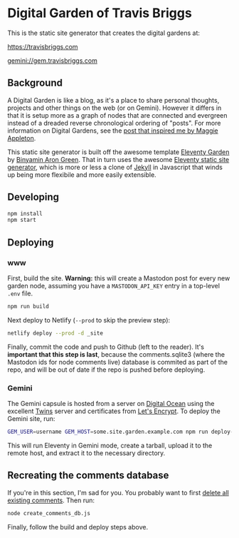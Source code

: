 # Digital Garden of Travis Briggs

This is the static site generator that creates the digital gardens at:

https://travisbriggs.com

[gemini://gem.travisbriggs.com](gemini://gem.travisbriggs.com)

## Background

A Digital Garden is like a blog, as it's a place to share personal thoughts, projects and other things on the web (or on Gemini). However it differs in that it is setup more as a graph of nodes that are connected and evergreen instead of a dreaded reverse chronological ordering of "posts". For more information on Digital Gardens, see the [post that inspired me by Maggie Appleton](https://maggieappleton.com/garden-history).

This static site generator is built off the awesome template [Eleventy Garden](https://github.com/binyamin/eleventy-garden) by [Binyamin Aron Green](https://www.buymeacoffee.com/binyamin). That in turn uses the awesome [Eleventy static site generator](https://www.11ty.dev/), which is more or less a clone of [Jekyll](https://jekyllrb.com/) in Javascript that winds up being more flexibile and more easily extensible.

## Developing

```bash
npm install
npm start
```

## Deploying

### www
First, build the site. **Warning:** this will create a Mastodon post for every new garden node, assuming you have a `MASTODON_API_KEY` entry in a top-level `.env` file.

```bash
npm run build
```

Next deploy to Netlify (`--prod` to skip the preview step):

```bash
netlify deploy --prod -d _site
```

Finally, commit the code and push to Github (left to the reader). It's **important that this step is last**, because the comments.sqlite3 (where the Mastodon ids for node comments live) database is commited as part of the repo, and will be out of date if the repo is pushed before deploying.

### Gemini
The Gemini capsule is hosted from a server on [Digital Ocean](https://www.digitalocean.com/) using the excellent [Twins](https://code.rocket9labs.com/tslocum/twins) server and certificates from [Let's Encrypt](https://letsencrypt.org/). To deploy the Gemini site, run:

```bash
GEM_USER=username GEM_HOST=some.site.garden.example.com npm run deploy-gemini
```

This will run Eleventy in Gemini mode, create a tarball, upload it to the remote host, and extract it to the necessary directory.

## Recreating the comments database

If you're in this section, I'm sad for you. You probably want to first [delete all existing comments](https://gist.github.com/audiodude/cb8234b4957892a65af6608f0ac3c359). Then run:

```bash
node create_comments_db.js
```

Finally, follow the build and deploy steps above.
